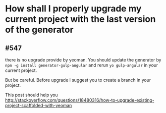 # How shall I properly upgrade my current project with the last version of the generator

## #547

there is no upgrade provide by yeoman.
You should update the generator by `npm -g install generator-gulp-angular` and rerun `yo gulp-angular` in your current project.

But be careful. Before upgrade I suggest you to create a branch in your project.

This post should help you http://stackoverflow.com/questions/18480316/how-to-upgrade-existing-project-scaffolded-with-yeoman
